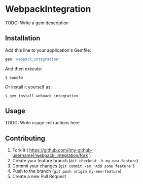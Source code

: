 # WebpackIntegration

TODO: Write a gem description

## Installation

Add this line to your application's Gemfile:

```ruby
gem 'webpack_integration'
```

And then execute:

    $ bundle

Or install it yourself as:

    $ gem install webpack_integration

## Usage

TODO: Write usage instructions here

## Contributing

1. Fork it ( https://github.com/[my-github-username]/webpack_integration/fork )
2. Create your feature branch (`git checkout -b my-new-feature`)
3. Commit your changes (`git commit -am 'Add some feature'`)
4. Push to the branch (`git push origin my-new-feature`)
5. Create a new Pull Request
